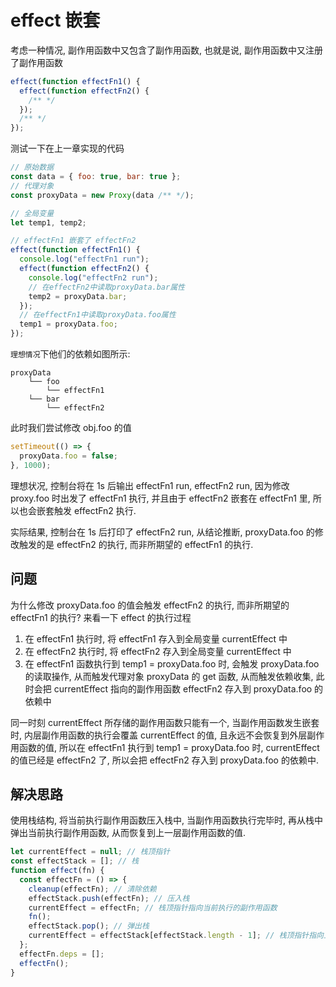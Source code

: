 <!-- @format -->

# effect 嵌套

考虑一种情况, 副作用函数中又包含了副作用函数, 也就是说, 副作用函数中又注册了副作用函数

```js
effect(function effectFn1() {
  effect(function effectFn2() {
    /** */
  });
  /** */
});
```

测试一下在上一章实现的代码

```js
// 原始数据
const data = { foo: true, bar: true };
// 代理对象
const proxyData = new Proxy(data /** */);

// 全局变量
let temp1, temp2;

// effectFn1 嵌套了 effectFn2
effect(function effectFn1() {
  console.log("effectFn1 run");
  effect(function effectFn2() {
    console.log("effectFn2 run");
    // 在effectFn2中读取proxyData.bar属性
    temp2 = proxyData.bar;
  });
  // 在effectFn1中读取proxyData.foo属性
  temp1 = proxyData.foo;
});
```

`理想情况`下他们的依赖如图所示:

```
proxyData
    └── foo
        └── effectFn1
    └── bar
        └── effectFn2
```

此时我们尝试修改 obj.foo 的值

```js
setTimeout(() => {
  proxyData.foo = false;
}, 1000);
```

理想状况, 控制台将在 1s 后输出 effectFn1 run, effectFn2 run, 因为修改 proxy.foo 时出发了 effectFn1 执行, 并且由于 effectFn2 嵌套在 effectFn1 里, 所以也会嵌套触发 effectFn2 执行.

实际结果, 控制台在 1s 后打印了 effectFn2 run, 从结论推断, proxyData.foo 的修改触发的是 effectFn2 的执行, 而非所期望的 effectFn1 的执行.

## 问题

为什么修改 proxyData.foo 的值会触发 effectFn2 的执行, 而非所期望的 effectFn1 的执行? 来看一下 effect 的执行过程

1. 在 effectFn1 执行时, 将 effectFn1 存入到全局变量 currentEffect 中
2. 在 effectFn2 执行时, 将 effectFn2 存入到全局变量 currentEffect 中
3. 在 effectFn1 函数执行到 temp1 = proxyData.foo 时, 会触发 proxyData.foo 的读取操作, 从而触发代理对象 proxyData 的 get 函数, 从而触发依赖收集, 此时会把 currentEffect 指向的副作用函数 effectFn2 存入到 proxyData.foo 的依赖中

同一时刻 currentEffect 所存储的副作用函数只能有一个, 当副作用函数发生嵌套时, 内层副作用函数的执行会覆盖 currentEffect 的值, 且永远不会恢复到外层副作用函数的值, 所以在 effectFn1 执行到 temp1 = proxyData.foo 时, currentEffect 的值已经是 effectFn2 了, 所以会把 effectFn2 存入到 proxyData.foo 的依赖中.

## 解决思路

使用栈结构, 将当前执行副作用函数压入栈中, 当副作用函数执行完毕时, 再从栈中弹出当前执行副作用函数, 从而恢复到上一层副作用函数的值.

```js
let currentEffect = null; // 栈顶指针
const effectStack = []; // 栈
function effect(fn) {
  const effectFn = () => {
    cleanup(effectFn); // 清除依赖
    effectStack.push(effectFn); // 压入栈
    currentEffect = effectFn; // 栈顶指针指向当前执行的副作用函数
    fn();
    effectStack.pop(); // 弹出栈
    currentEffect = effectStack[effectStack.length - 1]; // 栈顶指针指向上一层副作用函数
  };
  effectFn.deps = [];
  effectFn();
}
```
